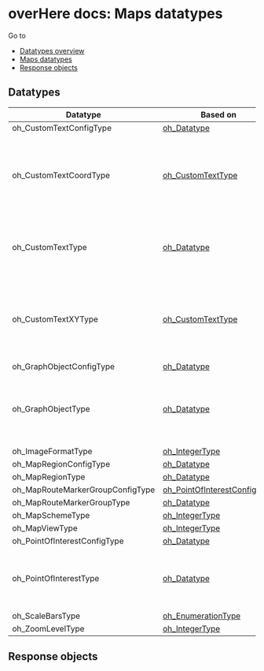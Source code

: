 # overHere docs:  Maps datatypes

Go to

- [Datatypes overview](datatypes.md "Datatypes overview")
- [Maps datatypes](#datatypes "Maps datatypes")
- [Response objects](#response "Response objects")

<a name="datatypes"/>

## Datatypes


|  Datatype | Based on | Set | Get |
| ------------ | ------------ | ------------ | ------------ |
| <a name="oh_CustomTextConfigType"/>oh_CustomTextConfigType | [oh_Datatype](datatypes_base.md#oh_Datatype "oh_Datatype") | - | - |
| <a name="oh_CustomTextCoordType"/>oh_CustomTextCoordType | [oh_CustomTextType](#oh_CustomTextType "oh_CustomTextType") | Lat AS Double, Long AS Double, Text AS String, Color AS StringOrNumber, BorderColor AS StringOrNumber, Size AS Integer | - |
| <a name="oh_CustomTextType"/>oh_CustomTextType | [oh_Datatype](datatypes_base.md#oh_Datatype "oh_Datatype") | Text AS String, Color AS StringOrNumber, BorderColor AS StringOrNumber, Size AS Integer | - |
| <a name="oh_CustomTextXYType"/>oh_CustomTextXYType | [oh_CustomTextType](#oh_CustomTextType "oh_CustomTextType") | X AS Integer, Y AS Integer, Text AS String, Color AS StringOrNumber, BorderColor AS StringOrNumber, Size AS Integer | - |
| <a name="oh_GraphObjectConfigType"/>oh_GraphObjectConfigType | [oh_Datatype](datatypes_base.md#oh_Datatype "oh_Datatype") | - | - |
| <a name="oh_GraphObjectType"/>oh_GraphObjectType | [oh_Datatype](datatypes_base.md#oh_Datatype "oh_Datatype") | Lat AS Double, Long AS Double, Value AS Double, Fill AS StringOrNumber, BorderColor AS StringOrNumber | - |
| <a name="oh_ImageFormatType"/>oh_ImageFormatType | [oh_IntegerType](datatypes_base.md#oh_IntegerType "oh_IntegerType") | - | - |
| <a name="oh_MapRegionConfigType"/>oh_MapRegionConfigType | [oh_Datatype](datatypes_base.md#oh_Datatype "oh_Datatype") | - | - |
| <a name="oh_MapRegionType"/>oh_MapRegionType | [oh_Datatype](datatypes_base.md#oh_Datatype "oh_Datatype") | - | - |
| <a name="oh_MapRouteMarkerGroupConfigType"/>oh_MapRouteMarkerGroupConfigType | [oh_PointOfInterestConfigType](#oh_PointOfInterestConfigType "oh_PointOfInterestConfigType") | - | - |
| <a name="oh_MapRouteMarkerGroupType"/>oh_MapRouteMarkerGroupType | [oh_Datatype](datatypes_base.md#oh_Datatype "oh_Datatype") | - | - |
| <a name="oh_MapSchemeType"/>oh_MapSchemeType | [oh_IntegerType](datatypes_base.md#oh_IntegerType "oh_IntegerType") | - | - |
| <a name="oh_MapViewType"/>oh_MapViewType | [oh_IntegerType](datatypes_base.md#oh_IntegerType "oh_IntegerType") | - | - |
| <a name="oh_PointOfInterestConfigType"/>oh_PointOfInterestConfigType | [oh_Datatype](datatypes_base.md#oh_Datatype "oh_Datatype") | - | - |
| <a name="oh_PointOfInterestType"/>oh_PointOfInterestType | [oh_Datatype](datatypes_base.md#oh_Datatype "oh_Datatype") | Lat AS Double, Long AS Double, Fill AS String, Color AS String, Size AS Integer, Text AS String | - |
| <a name="oh_ScaleBarsType"/>oh_ScaleBarsType | [oh_EnumerationType](datatypes_base.md#oh_EnumerationType "oh_EnumerationType") | - | - |
| <a name="oh_ZoomLevelType"/>oh_ZoomLevelType | [oh_IntegerType](datatypes_base.md#oh_IntegerType "oh_IntegerType") | - | - |


<a name="response"/>

## Response objects

